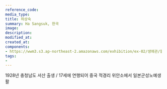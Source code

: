 ```yaml
---
reference_code:
media_type:
title: 하상숙
summary: Ha Sangsuk, 한국
image:
description:
modified_at:
created_at:
components:
- https://wwm3.s3.ap-northeast-2.amazonaws.com/exhibition/ex-02/생애관/할머니들/하상숙.JPG
tags:
-
---
```

1928년 충청남도 서산 출생 / 
17세에 연행되어 중국 적경리 위안소에서 일본군성노예생활
